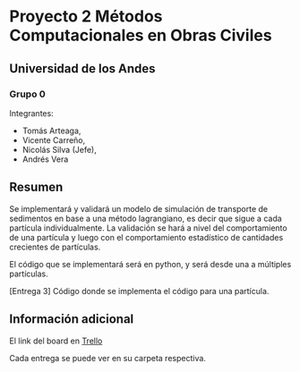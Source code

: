 # Proyecto 2 Métodos Computacionales en Obras Civiles
## Universidad de los Andes
### Grupo 0
Integrantes:
- Tomás Arteaga,
- Vicente Carreño,
- Nicolás Silva (Jefe),
- Andrés Vera

## Resumen
Se implementará y validará un modelo de simulación de transporte de sedimentos en base a una método lagrangiano, es decir que sigue a cada partícula individualmente. La validación se hará a nivel del comportamiento de una partícula y luego con el comportamiento estadístico de cantidades crecientes de partículas.

El código que se implementará será en python, y será desde una a múltiples partículas.

[Entrega 3] Código donde se implementa el código para una partícula. 

## Información adicional

El link del board en [Trello](https://trello.com/b/Y6Fa1G1A/mcoc-proyecto-2)

Cada entrega se puede ver en su carpeta respectiva.
